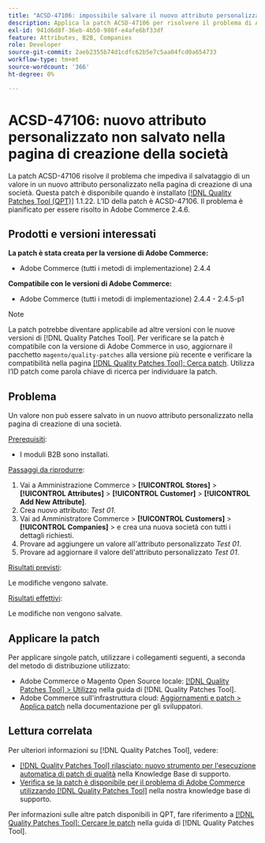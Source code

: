 ```yaml
---
title: "ACSD-47106: impossibile salvare il nuovo attributo personalizzato nella pagina di creazione della società"
description: Applica la patch ACSD-47106 per risolvere il problema di Adobe Commerce, per cui un valore non può essere salvato in un nuovo attributo personalizzato nella pagina di creazione di una società.
exl-id: 941d6d8f-36eb-4b50-980f-e4afe6bf33df
feature: Attributes, B2B, Companies
role: Developer
source-git-commit: 2aeb2355b74d1cdfc62b5e7c5aa04fcd0a654733
workflow-type: tm+mt
source-wordcount: '366'
ht-degree: 0%

---
```


# ACSD-47106: nuovo attributo personalizzato non salvato nella pagina di creazione della società

La patch ACSD-47106 risolve il problema che impediva il salvataggio di un valore in un nuovo attributo personalizzato nella pagina di creazione di una società. Questa patch è disponibile quando è installato [[!DNL Quality Patches Tool (QPT)]](/help/announcements/adobe-commerce-announcements/magento-quality-patches-released-new-tool-to-self-serve-quality-patches.md) 1.1.22. L’ID della patch è ACSD-47106. Il problema è pianificato per essere risolto in Adobe Commerce 2.4.6.

## Prodotti e versioni interessati

**La patch è stata creata per la versione di Adobe Commerce:**

* Adobe Commerce (tutti i metodi di implementazione) 2.4.4

**Compatibile con le versioni di Adobe Commerce:**

* Adobe Commerce (tutti i metodi di implementazione) 2.4.4 - 2.4.5-p1

>[!NOTE]
>
>La patch potrebbe diventare applicabile ad altre versioni con le nuove versioni di [!DNL Quality Patches Tool]. Per verificare se la patch è compatibile con la versione di Adobe Commerce in uso, aggiornare il pacchetto `magento/quality-patches` alla versione più recente e verificare la compatibilità nella pagina [[!DNL Quality Patches Tool]: Cerca patch](https://experienceleague.adobe.com/tools/commerce-quality-patches/index.html). Utilizza l’ID patch come parola chiave di ricerca per individuare la patch.

## Problema

Un valore non può essere salvato in un nuovo attributo personalizzato nella pagina di creazione di una società.

<u>Prerequisiti</u>:

* I moduli B2B sono installati.

<u>Passaggi da riprodurre</u>:

1. Vai a Amministrazione Commerce > **[!UICONTROL Stores]** > **[!UICONTROL Attributes]** > **[!UICONTROL Customer]** > **[!UICONTROL Add New Attribute]**.
1. Crea nuovo attributo: _Test 01_.
1. Vai ad Amministratore Commerce > **[!UICONTROL Customers]** > **[!UICONTROL Companies]** > e crea una nuova società con tutti i dettagli richiesti.
1. Provare ad aggiungere un valore all&#39;attributo personalizzato _Test 01_.
1. Provare ad aggiornare il valore dell&#39;attributo personalizzato _Test 01_.

<u>Risultati previsti</u>:

Le modifiche vengono salvate.

<u>Risultati effettivi</u>:

Le modifiche non vengono salvate.

## Applicare la patch

Per applicare singole patch, utilizzare i collegamenti seguenti, a seconda del metodo di distribuzione utilizzato:

* Adobe Commerce o Magento Open Source locale: [[!DNL Quality Patches Tool] > Utilizzo](https://experienceleague.adobe.com/docs/commerce-operations/tools/quality-patches-tool/usage.html) nella guida di [!DNL Quality Patches Tool].
* Adobe Commerce sull&#39;infrastruttura cloud: [Aggiornamenti e patch > Applica patch](https://experienceleague.adobe.com/en/docs/commerce-cloud-service/user-guide/develop/upgrade/apply-patches) nella documentazione per gli sviluppatori.

## Lettura correlata

Per ulteriori informazioni su [!DNL Quality Patches Tool], vedere:

* [[!DNL Quality Patches Tool] rilasciato: nuovo strumento per l&#39;esecuzione automatica di patch di qualità](/help/announcements/adobe-commerce-announcements/magento-quality-patches-released-new-tool-to-self-serve-quality-patches.md) nella Knowledge Base di supporto.
* [Verifica se la patch è disponibile per il problema di Adobe Commerce utilizzando  [!DNL Quality Patches Tool]](/help/support-tools/patches-available-in-qpt-tool/check-patch-for-magento-issue-with-magento-quality-patches.md) nella nostra knowledge base di supporto.

Per informazioni sulle altre patch disponibili in QPT, fare riferimento a [[!DNL Quality Patches Tool]: Cercare le patch](https://experienceleague.adobe.com/tools/commerce-quality-patches/index.html) nella guida di [!DNL Quality Patches Tool].
